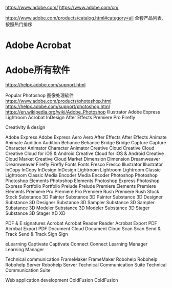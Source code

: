 




https://www.adobe.com/
https://www.adobe.com/cn/

https://www.adobe.com/products/catalog.html#category=all 全套产品列表, 按照热门排序









# Adobe Acrobat









# Adobe所有软件
https://helpx.adobe.com/support.html


Popular
Photoshop 图像处理软件
https://www.adobe.com/products/photoshop.html
https://helpx.adobe.com/support/photoshop.html
https://en.wikipedia.org/wiki/Adobe_Photoshop
Illustrator
Adobe Express
Lightroom
Acrobat
InDesign
After Effects
Premiere Pro
Firefly





Creativity & design

Adobe Express
Adobe Express
Aero
Aero
After Effects
After Effects
Animate
Animate
Audition
Audition
Behance
Behance
Bridge
Bridge
Capture
Capture
Character Animator
Character Animator
Creative Cloud
Creative Cloud
Creative Cloud for iOS & Android
Creative Cloud for iOS & Android
Creative Cloud Market
Creative Cloud Market
Dimension
Dimension
Dreamweaver
Dreamweaver
Firefly
Firefly
Fonts
Fonts
Fresco
Fresco
Illustrator
Illustrator
InCopy
InCopy
InDesign
InDesign
Lightroom
Lightroom
Lightroom Classic
Lightroom Classic
Media Encoder
Media Encoder
Photoshop
Photoshop
Photoshop Elements
Photoshop Elements
Photoshop Express
Photoshop Express
Portfolio
Portfolio
Prelude
Prelude
Premiere Elements
Premiere Elements
Premiere Pro
Premiere Pro
Premiere Rush
Premiere Rush
Stock
Stock
Substance 3D Painter
Substance 3D Painter
Substance 3D Designer
Substance 3D Designer
Substance 3D Sampler
Substance 3D Sampler
Substance 3D Modeler
Substance 3D Modeler
Substance 3D Stager
Substance 3D Stager
XD
XD




PDF & E signatures
Acrobat
Acrobat
Reader
Reader
Acrobat Export PDF
Acrobat Export PDF
Document Cloud
Document Cloud
Scan
Scan
Send & Track
Send & Track
Sign
Sign






eLearning
Captivate
Captivate
Connect
Connect
Learning Manager
Learning Manager






Technical communication
FrameMaker
FrameMaker
Robohelp
Robohelp
Robohelp Server
Robohelp Server
Technical Communication Suite
Technical Communication Suite






Web application development
ColdFusion
ColdFusion